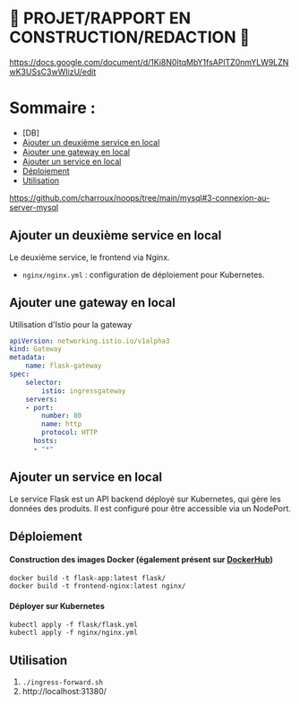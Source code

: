 # 🚧 PROJET/RAPPORT EN CONSTRUCTION/REDACTION 👷
https://docs.google.com/document/d/1Ki8N0ItqMbY1fsAPlTZ0nmYLW9LZNwK3USsC3wWIizU/edit
# Sommaire : 
- [DB]
- [Ajouter un deuxième service en local](#ajouter-un-deuxième-service-en-local) 
- [Ajouter une gateway en local](#ajouter-une-gateway-en-local) 
- [Ajouter un service en local](#ajouter-un-service-en-local) 
- [Déploiement](#déploiement) 
- [Utilisation](#utilisation) 

https://github.com/charroux/noops/tree/main/mysql#3-connexion-au-server-mysql

## Ajouter un deuxième service en local 
Le deuxième service, le frontend via Nginx. 
- `nginx/nginx.yml` : configuration de déploiement pour Kubernetes.
## Ajouter une gateway en local
Utilisation d'Istio pour la gateway
```yml
apiVersion: networking.istio.io/v1alpha3
kind: Gateway
metadata:
	name: flask-gateway
spec:
	selector:
		istio: ingressgateway
	servers:
	- port:
		number: 80
		name: http
		protocol: HTTP
	  hosts:
	  - "*"
```
## Ajouter un service en local
Le service Flask est un API backend déployé sur Kubernetes, qui gère les données des produits. 
Il est configuré pour être accessible via un NodePort.
## Déploiement
#### Construction des images Docker (également présent sur [DockerHub](https://hub.docker.com/u/chatodo))
```
docker build -t flask-app:latest flask/
docker build -t frontend-nginx:latest nginx/
```
#### Déployer sur Kubernetes
```
kubectl apply -f flask/flask.yml
kubectl apply -f nginx/nginx.yml
```

## Utilisation
1. `./ingress-forward.sh` 
2. http://localhost:31380/
